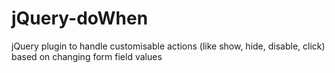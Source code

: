 # jQuery-doWhen
jQuery plugin to handle customisable actions (like show, hide, disable, click) based on changing form field values
